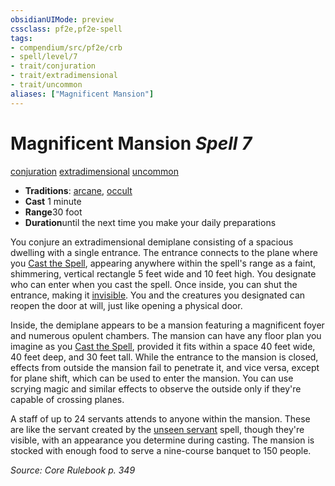 ```yaml
---
obsidianUIMode: preview
cssclass: pf2e,pf2e-spell
tags:
- compendium/src/pf2e/crb
- spell/level/7
- trait/conjuration
- trait/extradimensional
- trait/uncommon
aliases: ["Magnificent Mansion"]
---
```

# Magnificent Mansion *Spell 7*   
[conjuration](../../Rules/traits/conjuration.md)  [extradimensional](../../Rules/traits/extradimensional.md)  [uncommon](../../Rules/traits/uncommon.md)  

- **Traditions**: [arcane](../../Rules/traits/arcane.md), [occult](../../Rules/traits/occult.md)
- **Cast** 1 minute 
- **Range**30 foot
- **Duration**until the next time you make your daily preparations

You conjure an extradimensional demiplane consisting of a spacious dwelling with a single entrance. The entrance connects to the plane where you [Cast the Spell](../../Rules/actions/cast-a-spell.md), appearing anywhere within the spell's range as a faint, shimmering, vertical rectangle 5 feet wide and 10 feet high. You designate who can enter when you cast the spell. Once inside, you can shut the entrance, making it [invisible](../../Rules/conditions.md#Invisible). You and the creatures you designated can reopen the door at will, just like opening a physical door.

Inside, the demiplane appears to be a mansion featuring a magnificent foyer and numerous opulent chambers. The mansion can have any floor plan you imagine as you [Cast the Spell](../../Rules/actions/cast-a-spell.md), provided it fits within a space 40 feet wide, 40 feet deep, and 30 feet tall. While the entrance to the mansion is closed, effects from outside the mansion fail to penetrate it, and vice versa, except for plane shift, which can be used to enter the mansion. You can use scrying magic and similar effects to observe the outside only if they're capable of crossing planes.

A staff of up to 24 servants attends to anyone within the mansion. These are like the servant created by the [unseen servant](unseen-servant.md) spell, though they're visible, with an appearance you determine during casting. The mansion is stocked with enough food to serve a nine-course banquet to 150 people.

*Source: Core Rulebook p. 349*